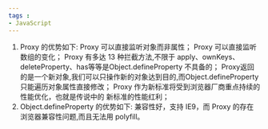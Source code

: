 ```yaml
---
tags : 
- JavaScript
---
```


1. Proxy 的优势如下: Proxy 可以直接监听对象而非属性； Proxy 可以直接监听数组的变化；
Proxy 有多达 13 种拦截方法,不限于 apply、ownKeys、deleteProperty、has等等是Object.defineProperty 不具备的；
Proxy返回的是一个新对象,我们可以只操作新的对象达到目的,而Object.defineProperty 只能遍历对象属性直接修改；
Proxy 作为新标准将受到浏览器厂商重点持续的性能优化，也就是传说中的 新标准的性能红利；
2. Object.defineProperty 的优势如下: 兼容性好，支持 IE9，而 Proxy 的存在浏览器兼容性问题,而且无法用 polyfill。